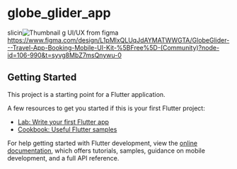 # globe_glider_app

slicin![Thumbnail](https://github.com/user-attachments/assets/daacbd2a-0ecb-46c6-a770-1baed336e3fd)
g UI/UX from figma 
https://www.figma.com/design/L1pMlxQLUqJdAYMATWWGTA/GlobeGlider---Travel-App-Booking-Mobile-UI-Kit-%5BFree%5D-(Community)?node-id=106-990&t=syvg8MbZ7msQnywu-0


## Getting Started

This project is a starting point for a Flutter application.

A few resources to get you started if this is your first Flutter project:

- [Lab: Write your first Flutter app](https://docs.flutter.dev/get-started/codelab)
- [Cookbook: Useful Flutter samples](https://docs.flutter.dev/cookbook)

For help getting started with Flutter development, view the
[online documentation](https://docs.flutter.dev/), which offers tutorials,
samples, guidance on mobile development, and a full API reference.
